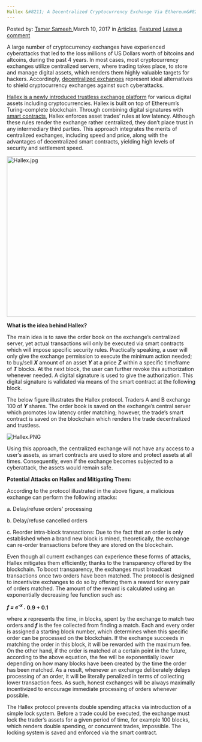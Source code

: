```yaml
---
Hallex &#8211; A Decentralized Cryptocurrency Exchange Via Ethereum&#8217;s Turing-Complete Blockchain
---
```

<article class="post-listing post-18530 post type-post status-publish format-standard has-post-thumbnail hentry category-articles category-deepdot-news tag-blockchain tag-cryptocurrency tag-decentralized tag-ethereums tag-exchange tag-hallex tag-turingcomplete">
<div class="post-inner">
<p class="post-meta">
<span>Posted by: <a href="https://www.deepdotweb.com/author/tamersameeh/" title="">Tamer Sameeh </a></span>
<span>March 10, 2017</span>
<span>in <a href="https://www.deepdotweb.com/category/articles/" rel="category tag">Articles</a>, <a href="https://www.deepdotweb.com/category/deepdot-news/" rel="category tag">Featured</a></span>
<span><a href="https://www.deepdotweb.com/2017/03/10/hallex-decentralized-cryptocurrency-exchange-via-ethereums-turing-complete-blockchain/#respond">Leave a comment</a></span>
</p>
<div class="clear"></div>
<div class="entry">
<p>A large number of cryptocurrency exchanges have experienced cyberattacks that led to the loss millions of US Dollars worth of bitcoins and altcoins, during the past 4 years. In most cases, most cryptocurrency exchanges utilize centralized servers, where trading takes place, to store and manage digital assets, which renders them highly valuable targets for hackers. Accordingly, <a href="https://www.deepdotweb.com/2016/10/04/decentralized-exchanges-goxed-no/">decentralized exchanges</a> represent ideal alternatives to shield cryptocurrency exchanges against such cyberattacks.</p>
<p><a href="https://papers.ssrn.com/sol3/papers2.cfm?abstract_id=2917078">Hallex is a newly introduced trustless exchange platform</a> for various digital assets including cryptocurrencies. Hallex is built on top of Ethereum&#8217;s Turing-complete blockchain. Through combining digital signatures with <a href="https://www.deepdotweb.com/2017/01/15/overview-smart-contract-scripting-cryptocurrency-blockchains/">smart contracts</a>, Hallex enforces asset trades&#8217; rules at low latency. Although these rules render the exchange rather centralized, they don&#8217;t place trust in any intermediary third parties. This approach integrates the merits of centralized exchanges, including speed and price, along with the advantages of decentralized smart contracts, yielding high levels of security and settlement speed.</p>
<p><img class="wp-image-18537 aligncenter" src="https://www.deepdotweb.com/wp-content/uploads/2017/03/hallex-jpg.jpeg" alt="Hallex.jpg" width="642" height="428" srcset="https://www.deepdotweb.com/wp-content/uploads/2017/03/hallex-jpg.jpeg 1000w, https://www.deepdotweb.com/wp-content/uploads/2017/03/hallex-jpg-300x200.jpeg 300w" sizes="(max-width: 642px) 100vw, 642px" /></p>
<p><strong>What is the idea behind Hallex?</strong></p>
<p>The main idea is to save the order book on the exchange&#8217;s centralized server, yet actual transactions will only be executed via smart contracts which will impose specific security rules. Practically speaking, a user will only give the exchange permission to execute the minimum action needed; to buy/sell <strong><em>X</em></strong> amount of an asset <strong><em>Y</em></strong> at a price <strong><em>Z</em></strong> within a specific timeframe of <strong><em>T</em></strong> blocks. At the next block, the user can further revoke this authorization whenever needed. A digital signature is used to give the authorization. This digital signature is validated via means of the smart contract at the following block.</p>
<p>The below figure illustrates the Hallex protocol. Traders A and B exchange 100 of <strong><em>Y</em></strong> shares. The order book is saved on the exchange&#8217;s central server which promotes low latency order matching; however, the trade&#8217;s smart contract is saved on the blockchain which renders the trade decentralized and trustless.</p>
<p><img class="wp-image-18538 aligncenter" src="https://www.deepdotweb.com/wp-content/uploads/2017/03/hallex-png.png" alt="Hallex.PNG" srcset="https://www.deepdotweb.com/wp-content/uploads/2017/03/hallex-png.png 754w, https://www.deepdotweb.com/wp-content/uploads/2017/03/hallex-png-300x138.png 300w, https://www.deepdotweb.com/wp-content/uploads/2017/03/hallex-png-272x125.png 272w" sizes="(max-width: 754px) 100vw, 754px" /></p>
<p>Using this approach, the centralized exchange will not have any access to a user&#8217;s assets, as smart contracts are used to store and protect assets at all times. Consequently, even if the exchange becomes subjected to a cyberattack, the assets would remain safe.</p>
<p><strong>Potential Attacks on Hallex and Mitigating Them:</strong></p>
<p>According to the protocol illustrated in the above figure, a malicious exchange can perform the following attacks:</p>
<p>a. Delay/refuse orders&#8217; processing</p>
<p>b. Delay/refuse cancelled orders</p>
<p>c. Reorder intra-block transactions: Due to the fact that an order is only established when a brand new block is mined, theoretically, the exchange can re-order transactions before they are stored on the blockchain.</p>
<p>Even though all current exchanges can experience these forms of attacks, Hallex mitigates them efficiently; thanks to the transparency offered by the blockchain. To boost transparency, the exchanges must broadcast transactions once two orders have been matched. The protocol is designed to incentivize exchanges to do so by offering them a reward for every pair of orders matched. The amount of the reward is calculated using an exponentially decreasing fee function such as:</p>
<p><strong><em>f = e<sup>-x</sup> . </em>0.9 + 0.1</strong></p>
<p>where <strong><em>x</em></strong> represents the time, in blocks, spent by the exchange to match two orders and <strong><em>f</em></strong> is the fee collected from finding a match. Each and every order is assigned a starting block number, which determines when this specific order can be processed on the blockchain. If the exchange succeeds in matching the order in this block, it will be rewarded with the maximum fee. On the other hand, if the order is matched at a certain point in the future, according to the above equation, the fee will be exponentially lower depending on how many blocks have been created by the time the order has been matched. As a result, whenever an exchange deliberately delays processing of an order, it will be literally penalized in terms of collecting lower transaction fees. As such, honest exchanges will be always maximally incentivized to encourage immediate processing of orders whenever possible.</p>
<p>The Hallex protocol prevents double spending attacks via introduction of a simple lock system. Before a trade could be executed, the exchange must lock the trader&#8217;s assets for a given period of time, for example 100 blocks, which renders double spending, or concurrent trades, impossible. The locking system is saved and enforced via the smart contract.</p>
</div>
<span style="display:none"><a href="https://www.deepdotweb.com/tag/blockchain/" rel="tag">blockchain</a> <a href="https://www.deepdotweb.com/tag/cryptocurrency/" rel="tag">cryptocurrency</a> <a href="https://www.deepdotweb.com/tag/decentralized/" rel="tag">decentralized</a> <a href="https://www.deepdotweb.com/tag/ethereums/" rel="tag">ethereums</a> <a href="https://www.deepdotweb.com/tag/exchange/" rel="tag">exchange</a> <a href="https://www.deepdotweb.com/tag/hallex/" rel="tag">hallex</a> <a href="https://www.deepdotweb.com/tag/turingcomplete/" rel="tag">turingcomplete</a></span> <span style="display:none" class="updated">2017-03-10</span>
<div style="display:none" class="vcard author" itemprop="author" itemscope itemtype="http://schema.org/Person"><strong class="fn" itemprop="name"><a href="https://www.deepdotweb.com/author/tamersameeh/" title="Posts by Tamer Sameeh" rel="author">Tamer Sameeh</a></strong></div>
</div>
</article>


